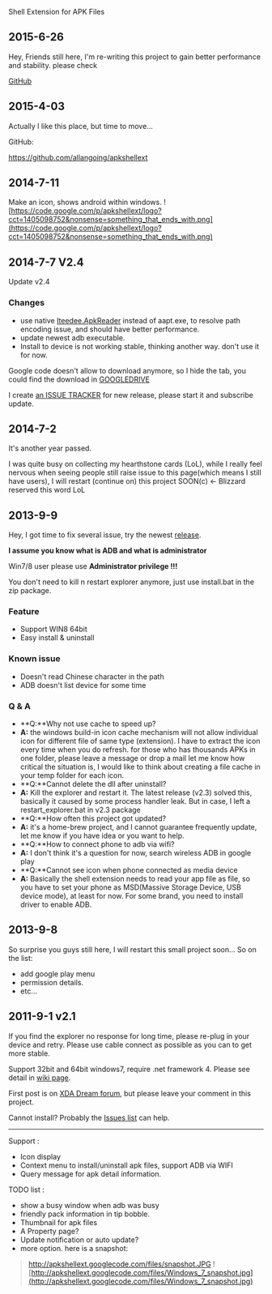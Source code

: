 Shell Extension for APK Files
## 2015-6-26 ##
Hey, Friends still here, I'm re-writing this project to gain better performance and stability. please check

[GitHub](https://github.com/kkguo/ApkShellext2)

## 2015-4-03 ##
Actually I like this place, but time to move...

GitHub:

https://github.com/allangoing/apkshellext

## 2014-7-11 ##
Make an icon, shows android within windows. ![https://code.google.com/p/apkshellext/logo?cct=1405098752&nonsense=something_that_ends_with.png](https://code.google.com/p/apkshellext/logo?cct=1405098752&nonsense=something_that_ends_with.png)

## 2014-7-7 V2.4 ##
Update v2.4

### Changes ###
  * use native [Iteedee.ApkReader](https://github.com/hylander0/Iteedee.ApkReader) instead of aapt.exe, to resolve path encoding issue, and should have better performance.
  * update newest adb executable.
  * Install to device is not working stable, thinking another way. don't use it for now.

Google code doesn't allow to download anymore, so I hide the tab, you could find the download in [GOOGLEDRIVE](https://drive.google.com/folderview?id=0B6ZEW0Or_P6gSzQ3Z1JrZVNUMkk&usp=sharing)

I create [an ISSUE TRACKER](https://code.google.com/p/apkshellext/issues/detail?id=28) for new release, please start it and subscribe update.


## 2014-7-2 ##
It's another year passed.

I was quite busy on collecting my hearthstone cards (LoL), while I really feel nervous when seeing people still raise issue to this page(which means I still have users), I will restart (continue on) this project SOON(c) <- Blizzard reserved this word LoL

## 2013-9-9 ##
Hey, I got time to fix several issue, try the newest [release](https://apkshellext.googlecode.com/files/apkshellext_2_3.zip).

**I assume you know what is ADB and what is administrator**

Win7/8 user please use **Administrator privilege !!!**

You don't need to kill n restart explorer anymore, just use install.bat in the zip package.

### Feature ###
  * Support WIN8 64bit
  * Easy install & uninstall
### Known issue ###
  * Doesn't read Chinese character in the path
  * ADB doesn't list device for some time

### Q & A ###
  * **Q:**Why not use cache to speed up?
  * **A:** the windows build-in icon cache mechanism will not allow individual icon for different file of same type (extension). I have to extract the icon every time when you do refresh. for those who has thousands APKs in one folder, please leave a message or drop a mail let me know how critical the situation is, I would like to think about creating a file cache in your temp folder for each icon.
  * **Q:**Cannot delete the dll after uninstall?
  * **A:** Kill the explorer and restart it. The latest release (v2.3) solved this, basically it caused by some process handler leak. But in case, I left a restart\_explorer.bat in v2.3 package
  * **Q:**How often this project got updated?
  * **A:** it's a home-brew project, and I cannot guarantee frequently update, let me know if you have idea or you want to help.
  * **Q:**How to connect phone to adb via wifi?
  * **A:** I don't think it's a question for now, search wireless ADB in google play
  * **Q:**Cannot see icon when phone connected as media device
  * **A:** Basically the shell extension needs to read your app file as file, so you have to set your phone as MSD(Massive Storage Device, USB device mode), at least for now. For some brand, you need to install driver to enable ADB.

## 2013-9-8 ##

So surprise you guys still here, I will restart this small project soon...
So on the list:
  * add google play menu
  * permission details.
  * etc...

## 2011-9-1 v2.1 ##

If you find the explorer no response for long time, please re-plug in your device and retry. Please use cable connect as possible as you can to get more stable.

Support 32bit and 64bit windows7, require .net framework 4.
Please see detail in [wiki page](http://code.google.com/p/apkshellext/wiki/Usage).

First post is on [XDA Dream forum](http://forum.xda-developers.com/showthread.php?t=577735&page=1), but please leave your comment in this project.

Cannot install? Probably the [Issues list](http://code.google.com/p/apkshellext/issues/list?can=1&q=&colspec=ID+Type+Status+Priority+Milestone+Owner+Summary&cells=tiles) can help.

---

Support :
  * Icon display
  * Context menu to install/uninstall apk files, support ADB via WIFI
  * Query message for apk detail information.

TODO list :
  * show a busy window when adb was busy
  * friendly pack information in tip bobble.
  * Thumbnail for apk files
  * A Property page?
  * Update notification or auto update?
  * more option.
here is a snapshot:
> http://apkshellext.googlecode.com/files/snapshot.JPG
> ![http://apkshellext.googlecode.com/files/Windows_7_snapshot.jpg](http://apkshellext.googlecode.com/files/Windows_7_snapshot.jpg)